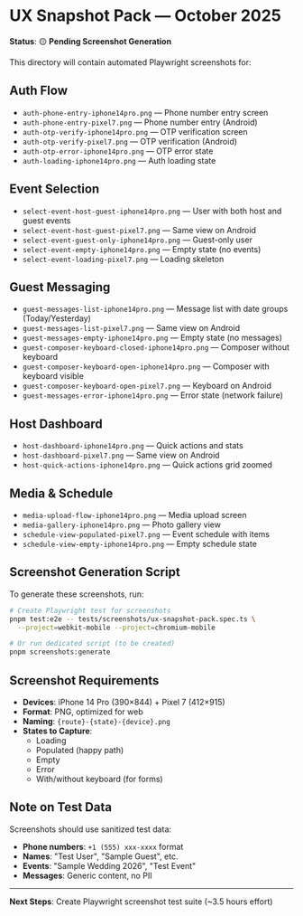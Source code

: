 # UX Snapshot Pack — October 2025

**Status**: 🟡 **Pending Screenshot Generation**

This directory will contain automated Playwright screenshots for:

## Auth Flow
- `auth-phone-entry-iphone14pro.png` — Phone number entry screen
- `auth-phone-entry-pixel7.png` — Phone number entry (Android)
- `auth-otp-verify-iphone14pro.png` — OTP verification screen
- `auth-otp-verify-pixel7.png` — OTP verification (Android)
- `auth-otp-error-iphone14pro.png` — OTP error state
- `auth-loading-iphone14pro.png` — Auth loading state

## Event Selection
- `select-event-host-guest-iphone14pro.png` — User with both host and guest events
- `select-event-host-guest-pixel7.png` — Same view on Android
- `select-event-guest-only-iphone14pro.png` — Guest-only user
- `select-event-empty-iphone14pro.png` — Empty state (no events)
- `select-event-loading-pixel7.png` — Loading skeleton

## Guest Messaging
- `guest-messages-list-iphone14pro.png` — Message list with date groups (Today/Yesterday)
- `guest-messages-list-pixel7.png` — Same view on Android
- `guest-messages-empty-iphone14pro.png` — Empty state (no messages)
- `guest-composer-keyboard-closed-iphone14pro.png` — Composer without keyboard
- `guest-composer-keyboard-open-iphone14pro.png` — Composer with keyboard visible
- `guest-composer-keyboard-open-pixel7.png` — Keyboard on Android
- `guest-messages-error-iphone14pro.png` — Error state (network failure)

## Host Dashboard
- `host-dashboard-iphone14pro.png` — Quick actions and stats
- `host-dashboard-pixel7.png` — Same view on Android
- `host-quick-actions-iphone14pro.png` — Quick actions grid zoomed

## Media & Schedule
- `media-upload-flow-iphone14pro.png` — Media upload screen
- `media-gallery-iphone14pro.png` — Photo gallery view
- `schedule-view-populated-pixel7.png` — Event schedule with items
- `schedule-view-empty-iphone14pro.png` — Empty schedule state

## Screenshot Generation Script

To generate these screenshots, run:

```bash
# Create Playwright test for screenshots
pnpm test:e2e -- tests/screenshots/ux-snapshot-pack.spec.ts \
  --project=webkit-mobile --project=chromium-mobile

# Or run dedicated script (to be created)
pnpm screenshots:generate
```

## Screenshot Requirements

- **Devices**: iPhone 14 Pro (390×844) + Pixel 7 (412×915)
- **Format**: PNG, optimized for web
- **Naming**: `{route}-{state}-{device}.png`
- **States to Capture**:
  - Loading
  - Populated (happy path)
  - Empty
  - Error
  - With/without keyboard (for forms)

## Note on Test Data

Screenshots should use sanitized test data:
- **Phone numbers**: `+1 (555) xxx-xxxx` format
- **Names**: "Test User", "Sample Guest", etc.
- **Events**: "Sample Wedding 2026", "Test Event"
- **Messages**: Generic content, no PII

---

**Next Steps**: Create Playwright screenshot test suite (~3.5 hours effort)

